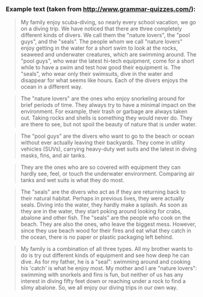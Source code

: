 ### Example text (taken from http://www.grammar-quizzes.com/):

> My family enjoy scuba-diving, so nearly every school vacation, we go on a diving trip. We have noticed that there are three completely different kinds of divers. We call them the "nature lovers", the "pool guys", and the "seals". The people whom we call "nature lovers" enjoy getting in the water for a short swim to look at the rocks, seaweed and underwater creatures, which are swimming around. The "pool guys", who wear the latest hi-tech equipment, come for a short while to have a swim and test how good their equipment is. The "seals", who wear only their swimsuits, dive in the water and disappear for what seems like hours. Each of the divers enjoys the ocean in a different way.

> The "nature lovers" are the ones who enjoy snorkeling around for brief periods of time. They always try to have a minimal impact on the environment. For example, their trash or garbage are always taken out. Taking rocks and shells is something they would never do. They are there to see, but not spoil the beauty of nature that is under water.

> The "pool guys" are the divers who want to go to the beach or ocean without ever actually leaving their backyards. They come in utility vehicles (SUVs), carrying heavy-duty wet suits and the latest in diving masks, fins, and air tanks.

> They are the ones who are so covered with equipment they can hardly see, feel, or touch the underwater environment.  Comparing air tanks and wet suits is what they do most.

> The "seals" are the divers who act as if they are returning back to their natural habitat. Perhaps in previous lives, they were actually seals. Diving into the water, they hardly make a splash. As soon as they are in the water, they start poking around looking for crabs, abalone and other fish. The "seals" are the people who cook on the beach. They are also the ones, who leave the biggest mess. However, since they use beach wood for their fires and eat what they catch in the ocean, there is no paper or plastic packaging left behind.

> My family is a combination of all three types. All my brother wants to do is try out different kinds of equipment and see how deep he can dive. As for my father, he is a "seal": swimming around and cooking his 'catch' is what he enjoy most. My mother and I are "nature lovers": swimming with snorkels and fins is fun, but neither of us has any interest in diving fifty feet down or reaching under a rock to find a slimy abalone. So, we all enjoy our diving trips in our own way.

